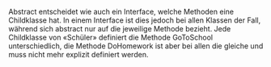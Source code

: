 Abstract entscheidet wie auch ein Interface, welche Methoden eine Childklasse hat. In einem Interface ist dies jedoch bei allen Klassen der Fall, während sich abstract nur auf die jeweilige Methode bezieht. 
Jede Childklasse von «Schüler» definiert die Methode GoToSchool unterschiedlich, die Methode DoHomework ist aber bei allen die gleiche und muss nicht mehr explizit definiert werden.
